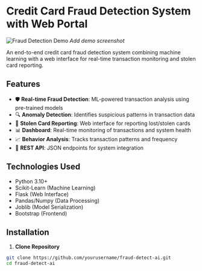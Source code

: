 # Credit Card Fraud Detection System with Web Portal

![Fraud Detection Demo](data/Fraud-Detection-Demo.gif) *Add demo screenshot*

An end-to-end credit card fraud detection system combining machine learning with a web interface for real-time transaction monitoring and stolen card reporting.

## Features

- 🛡️ **Real-time Fraud Detection**: ML-powered transaction analysis using pre-trained models
- 🔍 **Anomaly Detection**: Identifies suspicious patterns in transaction data
- 🚨 **Stolen Card Reporting**: Web interface for reporting lost/stolen cards
- 📊 **Dashboard**: Real-time monitoring of transactions and system health
- 📈 **Behavior Analysis**: Tracks transaction patterns and frequency
- 🔗 **REST API**: JSON endpoints for system integration

## Technologies Used

- Python 3.10+
- Scikit-Learn (Machine Learning)
- Flask (Web Interface)
- Pandas/Numpy (Data Processing)
- Joblib (Model Serialization)
- Bootstrap (Frontend)

## Installation

1. **Clone Repository**
```bash
git clone https://github.com/yourusername/fraud-detect-ai.git
cd fraud-detect-ai
